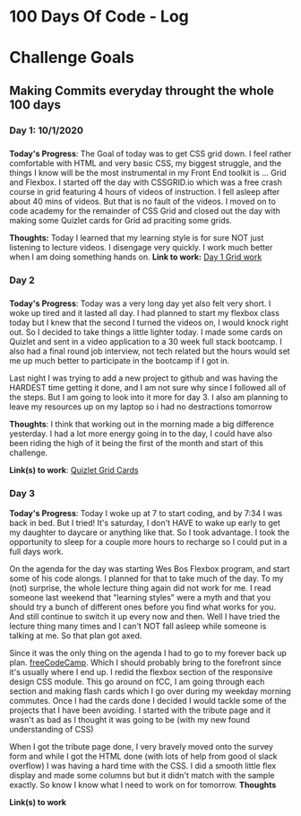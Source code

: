 # 100 Days Of Code - Log

# Challenge Goals 
## Making Commits everyday throught the whole 100 days

### Day 1: 10/1/2020
##### 

**Today's Progress**: 
The Goal of today was to get CSS grid down. I feel rather comfortable with HTML and very basic CSS, my biggest struggle, and the things I know will be the most instrumental in my Front End toolkit is ... Grid and Flexbox. I started off the day with CSSGRID.io which was a free crash course in grid featuring 4 hours of videos of instruction. I fell asleep after about 40 mins of videos. But that is no fault of the videos. I moved on to code academy for the remainder of CSS Grid and closed out the day with making some Quizlet cards for Grid ad praciting some grids.
<br>

**Thoughts:** 
Today I learned that my learning style is for sure NOT just listening to lecture videos. I disengage very quickly. I work much better when I am doing something hands on. 
**Link to work:** 
[Day 1 Grid work](https://github.com/hey-tae/100-days-of-code/tree/master/Day1)


### Day 2 
#####

**Today's Progress**: 
Today was a very long day yet also felt very short. I woke up tired and it lasted all day. I had planned to start my flexbox class today but I knew that the second I turned the videos on, I would knock right out. So I decided to take things a little lighter today. I made some cards on Quizlet and sent in a video application to a 30 week full stack bootcamp. I also had a final round job interview, not tech related but the hours would set me up much better to participate in the bootcamp if I got in. 
<br> 

Last night I was trying to add a new project to github and was having the HARDEST time getting it done, and I am not sure why since I followed all of the steps. But I am going to look into it more for day 3. I also am planning to leave my resources up on my laptop so i had no destractions tomorrow 

**Thoughts**: 
I think that working out in the morning made a big difference yesterday. I had a lot more energy going in to the day, I could have also been riding the high of it being the first of the month and start of this challenge. 

**Link(s) to work**: 
[Quizlet Grid Cards](https://quizlet.com/532688623/grid-flash-cards/)

### Day 3 

**Today's Progress**: 
Today I woke up at 7 to start coding, and by 7:34 I was back in bed. But I tried! It's saturday, I don't HAVE to wake up early to get my daughter to daycare or anything like that. So I took advantage. I took the opportunity to sleep for a couple more hours to recharge so I could put in a full days work. 
<br>

On the agenda for the day was starting Wes Bos Flexbox program, and start some of his code alongs. I planned for that to take much of the day. To my (not) surprise, the whole lecture thing again did not work for me. I read someone last weekend that "learning styles" were a myth and that you should try a bunch of different ones before you find what works for you. And still continue to switch it up every now and then. Well I have tried the lecture thing many times and I can't NOT fall asleep while someone is talking at me. So that plan got axed. 
<br>

Since it was the only thing on the agenda I had to go to my forever back up plan. [freeCodeCamp](https://www.freecodecamp.org/learn). Which I should probably bring to the forefront since it's usually where I end up. I redid the flexbox section of the responsive design CSS module. This go around on fCC, I am going through each section and making flash cards which I go over during my weekday morning commutes. Once I had the cards done I decided I would tackle some of the projects that I have been avoiding. I started with the tribute page and it wasn't as bad as I thought it was going to be (with my new found understanding of CSS)

When I got the tribute page done, I very bravely moved onto the survey form and while I got the HTML done (with lots of help from good ol slack overflow) I was having a hard time with the CSS. I did a smooth little flex display and made some columns but but it didn't match with the sample exactly. So know I know what I need to work on for tomorrow.
**Thoughts** 

**Link(s) to work**

